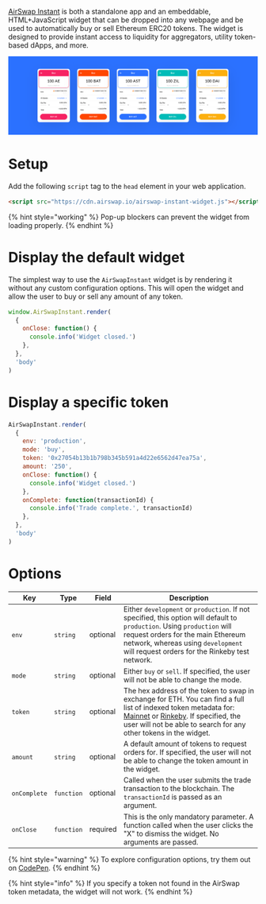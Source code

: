 <script src="https://cdn.airswap.io/airswap-instant-widget.js"></script>

[AirSwap Instant](https://instant.airswap.io/) is both a standalone app and an embeddable, HTML+JavaScript widget that can be dropped into any webpage and be used to automatically buy or sell Ethereum ERC20 tokens. The widget is designed to provide instant access to liquidity for aggregators, utility token-based dApps, and more.

![](images/instant-widget.png)

# Setup

Add the following `script` tag to the `head` element in your web application.

```html
<script src="https://cdn.airswap.io/airswap-instant-widget.js"></script>
```

{% hint style="working" %} Pop-up blockers can prevent the widget from loading properly. {% endhint %}

# Display the default widget

The simplest way to use the `AirSwapInstant` widget is by rendering it without any custom configuration options. This will open the widget and allow the user to buy or sell any amount of any token.

```js
window.AirSwapInstant.render(
  {
    onClose: function() {
      console.info('Widget closed.')
    },
  },
  'body'
)
```

# Display a specific token

```js
AirSwapInstant.render(
  {
    env: 'production',
    mode: 'buy',
    token: '0x27054b13b1b798b345b591a4d22e6562d47ea75a',
    amount: '250',
    onClose: function() {
      console.info('Widget closed.')
    },
    onComplete: function(transactionId) {
      console.info('Trade complete.', transactionId)
    },
  },
  'body'
)
```

# Options

| Key          | Type       | Field    | Description                                                                                                                                                                                                                                                                                                                |
| ------------ | ---------- | -------- | -------------------------------------------------------------------------------------------------------------------------------------------------------------------------------------------------------------------------------------------------------------------------------------------------------------------------- |
| `env`        | `string`   | optional | Either `development` or `production`. If not specified, this option will default to `production`. Using `production` will request orders for the main Ethereum network, whereas using `development` will request orders for the Rinkeby test network.                                                                      |
| `mode`       | `string`   | optional | Either `buy` or `sell`. If specified, the user will not be able to change the mode.                                                                                                                                                                                                                                        |
| `token`      | `string`   | optional | The hex address of the token to swap in exchange for ETH. You can find a full list of indexed token metadata for: [Mainnet](https://token-metadata.airswap.io/tokens) or [Rinkeby](https://token-metadata.airswap.io/rinkebyTokens). If specified, the user will not be able to search for any other tokens in the widget. |
| `amount`     | `string`   | optional | A default amount of tokens to request orders for. If specified, the user will not be able to change the token amount in the widget.                                                                                                                                                                                        |
| `onComplete` | `function` | optional | Called when the user submits the trade transaction to the blockchain. The `transactionId` is passed as an argument.                                                                                                                                                                                                        |
| `onClose`    | `function` | required | This is the only mandatory parameter. A function called when the user clicks the "X" to dismiss the widget. No arguments are passed.                                                                                                                                                                                       |

{% hint style="warning" %} To explore configuration options, try them out on [CodePen](https://codepen.io/grahamperich/pen/xxKqBQy). {% endhint %}

{% hint style="info" %} If you specify a token not found in the AirSwap token metadata, the widget will not work. {% endhint %}
